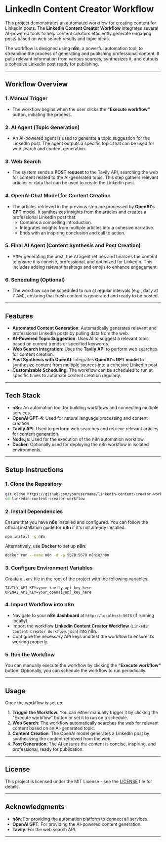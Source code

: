 
# **LinkedIn Content Creator Workflow**

This project demonstrates an automated workflow for creating content for LinkedIn posts. The **LinkedIn Content Creator Workflow** integrates several AI-powered tools to help content creators efficiently generate engaging posts based on web search results and topic ideas.

The workflow is designed using **n8n**, a powerful automation tool, to streamline the process of generating and publishing professional content. It pulls relevant information from various sources, synthesizes it, and outputs a cohesive LinkedIn post ready for publishing.

---

## **Workflow Overview**

### **1. Manual Trigger**
- The workflow begins when the user clicks the **"Execute workflow"** button, initiating the process.

### **2. AI Agent (Topic Generation)**
- An AI-powered agent is used to generate a topic suggestion for the LinkedIn post. The agent outputs a specific topic that can be used for web search and content generation.

### **3. Web Search**
- The system sends a **POST request** to the Tavily API, searching the web for content related to the AI-generated topic. This step gathers relevant articles or data that can be used to create the LinkedIn post.

### **4. OpenAI Chat Model for Content Creation**
- The articles retrieved in the previous step are processed by **OpenAI's GPT** model. It synthesizes insights from the articles and creates a professional LinkedIn post that:
  - Contains a compelling introduction.
  - Integrates insights from multiple articles into a cohesive narrative.
  - Ends with an inspiring conclusion and call to action.

### **5. Final AI Agent (Content Synthesis and Post Creation)**
- After generating the post, the AI agent refines and finalizes the content to ensure it is concise, professional, and optimized for LinkedIn. This includes adding relevant hashtags and emojis to enhance engagement.

### **6. Scheduling (Optional)**
- The workflow can be scheduled to run at regular intervals (e.g., daily at 7 AM), ensuring that fresh content is generated and ready to be posted.

---

## **Features**

- **Automated Content Generation**: Automatically generates relevant and professional LinkedIn posts by pulling data from the web.
- **AI-Powered Topic Suggestion**: Uses AI to suggest a relevant topic based on current trends or specified keywords.
- **Web Search Integration**: Uses the **Tavily API** to perform web searches for content creation.
- **Post Synthesis with OpenAI**: Integrates **OpenAI's GPT model** to synthesize content from multiple sources into a cohesive LinkedIn post.
- **Customizable Scheduling**: The workflow can be scheduled to run at specific times to automate content creation regularly.

---

## **Tech Stack**

- **n8n**: An automation tool for building workflows and connecting multiple services.
- **OpenAI GPT-4**: Used for natural language processing and content creation.
- **Tavily API**: Used to perform web searches and retrieve relevant articles for content generation.
- **Node.js**: Used for the execution of the n8n automation workflow.
- **Docker**: Optionally used for deploying the n8n workflow in isolated environments.

---

## **Setup Instructions**

### 1. Clone the Repository

```bash
git clone https://github.com/yourusername/linkedin-content-creator-workflow.git
cd linkedin-content-creator-workflow
```

### 2. Install Dependencies

Ensure that you have **n8n** installed and configured. You can follow the official installation guide for **n8n** if it's not already installed.

```bash
npm install -g n8n
```

Alternatively, use **Docker** to set up **n8n**:

```bash
docker run --name n8n -d -p 5678:5678 n8nio/n8n
```

### 3. Configure Environment Variables

Create a `.env` file in the root of the project with the following variables:

```env
TAVILY_API_KEY=your_tavily_api_key_here
OPENAI_API_KEY=your_openai_api_key_here
```

### 4. Import Workflow into n8n

- Navigate to your **n8n dashboard** at `http://localhost:5678` (if running locally).
- Import the workflow **Linkedin Content Creator Workflow** (`Linkedin Content Creator Workflow.json`) into n8n.
- Configure the necessary API keys and test the workflow to ensure it’s working properly.

### 5. Run the Workflow

You can manually execute the workflow by clicking the **"Execute workflow"** button. Optionally, you can schedule the workflow to run periodically.

---

## **Usage**

Once the workflow is set up:

1. **Trigger the Workflow**: You can either manually trigger it by clicking the "Execute workflow" button or set it to run on a schedule.
2. **Web Search**: The workflow automatically searches the web for relevant content based on an AI-generated topic.
3. **Content Creation**: The OpenAI model generates a LinkedIn post by synthesizing the content retrieved from the web.
4. **Post Generation**: The AI ensures the content is concise, inspiring, and professional, ready for publication.

---

## **License**

This project is licensed under the MIT License - see the [LICENSE](LICENSE) file for details.

---

## **Acknowledgments**

- **n8n**: For providing the automation platform to connect all services.
- **OpenAI GPT**: For providing the AI-powered content generation.
- **Tavily**: For the web search API.
  
---
